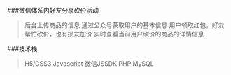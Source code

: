 ###微信体系内好友分享砍价活动
> 后台上传商品的信息
> 通过公众号获取用户的基本信息
> 用户领取红包，好友帮忙砍价，也有损友加价
> 实时查看当前用户砍价的商品的详情信息

###技术栈
> H5/CSS3
> Javascript
> 微信JSSDK
> PHP
> MySQL

